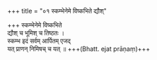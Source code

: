 +++
title = "०१ स्कम्भेनेमे विष्कभिते द्यौश्"

+++
स्कम्भेनेमे विष्कभिते  
द्यौश् च भूमिश् च तिष्ठतः ।  
स्कम्भ इदं सर्वम् आर्पितम् एजद्  
यत् प्राणन् निमिषच् च यत् ॥ +++(Bhatt. ejat prāṇaṃ)+++
